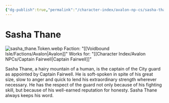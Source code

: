 ```yaml
---
{"dg-publish":true,"permalink":"/character-index/avalon-np-cs/sasha-thane/","title":"Sasha Thane","tags":["Avalon","NPC"],"created":"2025-05-30T19:47:50.000-05:00"}
---
```


# Sasha Thane
![sasha_thane.Token.webp](/img/user/Voidbound%20token%20images/sasha_thane.Token.webp)
Faction: "[[Voidbound Isle/Factions/Avalon\|Avalon]]"
Works for: "[[Character Index/Avalon NPCs/Captain Fairwell\|Captain Fairwell]]"

Sasha Thane, a hairy mountain of a human, is the captain of the City guard as appointed by Captain Fairwell. He is soft-spoken in spite of his great size, slow to anger and quick to lend his extraordinary strength wherever necessary. He has the respect of the guard not only because of his fighting skill, but because of his well-earned reputation for honesty. Sasha Thane always keeps his word.
